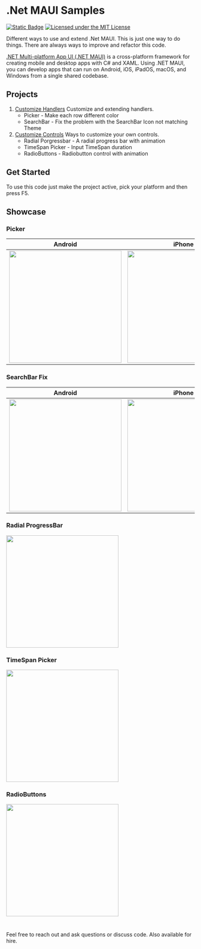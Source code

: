 # .Net MAUI Samples
[![Static Badge](https://img.shields.io/badge/.Net_MAUI-blueviolet)](https://dotnet.microsoft.com/en-us/apps/maui)
[![Licensed under the MIT License](https://img.shields.io/badge/License-MIT-blue.svg)](https://github.com/PeterWessberg/MAUISamples/blob/main/LICENSE.txt)

Different ways to use and extend .Net MAUI. This is just one way to do things. There are always ways to improve and refactor this code. 

[.NET Multi-platform App UI (.NET MAUI)](https://dotnet.microsoft.com/en-us/apps/maui) is a cross-platform framework for creating mobile and desktop apps with C# and XAML. Using .NET MAUI, you can develop apps that can run on Android, iOS, iPadOS, macOS, and Windows from a single shared codebase.
## Projects
1. [Customize Handlers](https://github.com/PeterWessberg/MAUISamples/tree/main/src/CustomizeHandlers) Customize and extending handlers.
   - Picker - Make each row different color
   - SearchBar - Fix the problem with the SearchBar Icon not matching Theme
1. [Customize Controls](https://github.com/PeterWessberg/MAUISamples/tree/main/src/CustomControls) Ways to customize your own controls.
   - Radial Porgressbar - A radial progress bar with animation
   - TimeSpan Picker - Input TimeSpan duration
   - RadioButtons - Radiobutton control with animation
## Get Started
To use this code just make the project active, pick your platform and then press F5.
## Showcase
### Picker

| Android | iPhone |
| ----------- | ----------- |
| <img src="https://github.com/PeterWessberg/MAUISamples/assets/354365/705b5616-0688-4809-a12b-88a9eb6655e7" width="300"> |<img src="https://github.com/PeterWessberg/MAUISamples/assets/354365/91b54304-3f68-46c1-8b1a-a5147d7596e6" width="300"> |

### SearchBar Fix
| Android | iPhone |
| ----------- | ----------- |
| <img src="https://github.com/PeterWessberg/MAUISamples/assets/354365/937cf9e9-ef20-4f90-aae3-34cc93dd5e6e" width="300"> |<img src="https://github.com/PeterWessberg/MAUISamples/assets/354365/0ec889d0-738b-4a33-816a-98d7331ac5eb" width="300"> |

### Radial ProgressBar
<img src="https://github.com/PeterWessberg/MAUISamples/assets/354365/8bc584f8-ab75-45d1-a984-3a6547837ac8" width="300">

### TimeSpan Picker
<img src="https://github.com/PeterWessberg/MAUISamples/assets/354365/f852cf9e-dad2-4cde-8860-7e21652c31ec" width="300">

### RadioButtons
<img src="https://github.com/PeterWessberg/MAUISamples/assets/354365/6aba5854-2eca-4d59-9db2-fa0531f7cc5f" width="300">

#
Feel free to reach out and ask questions or discuss code. Also available for hire. 



